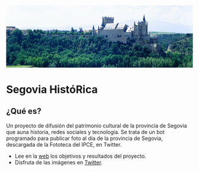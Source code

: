 ![Encabezado Segovia HistóRica Twitter](https://github.com/segoviahistorica/segoviahistorica/blob/main/encabezado_twitter.jpg)

# Segovia HistóRica 
## ¿Qué es?
Un proyecto de difusión del patrimonio cultural de la provincia de Segovia que auna historia, redes sociales y tecnología.
Se trata de un bot programado para publicar foto al día de la provincia de Segovia, descargada de la Fototeca del IPCE, en Twitter.  

- Lee en la [web](https://segoviahistorica.github.io/web/) los objetivos y resultados del proyecto.
- Disfruta de las imágenes en [Twitter](https://twitter.com/segoviahistbot).
